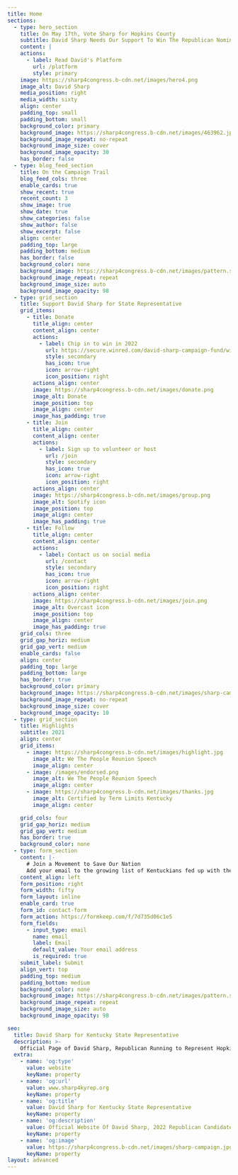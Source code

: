 ```yaml
---
title: Home
sections:
  - type: hero_section
    title: On May 17th, Vote Sharp for Hopkins County
    subtitle: David Sharp Needs Our Support To Win The Republican Nomination.
    content: |
    actions:
      - label: Read David's Platform
        url: /platform
        style: primary
    image: https://sharp4congress.b-cdn.net/images/hero4.png
    image_alt: David Sharp
    media_position: right
    media_width: sixty
    align: center
    padding_top: small
    padding_bottom: small
    background_color: primary
    background_image: https://sharp4congress.b-cdn.net/images/463962.jpg
    background_image_repeat: no-repeat
    background_image_size: cover
    background_image_opacity: 30
    has_border: false
  - type: blog_feed_section
    title: On the Campaign Trail
    blog_feed_cols: three
    enable_cards: true
    show_recent: true
    recent_count: 3
    show_image: true
    show_date: true
    show_categories: false
    show_author: false
    show_excerpt: false
    align: center
    padding_top: large
    padding_bottom: medium
    has_border: false
    background_color: none
    background_image: https://sharp4congress.b-cdn.net/images/pattern.svg
    background_image_repeat: repeat
    background_image_size: auto
    background_image_opacity: 98
  - type: grid_section
    title: Support David Sharp for State Representative
    grid_items:
      - title: Donate
        title_align: center
        content_align: center
        actions:
          - label: Chip in to win in 2022
            url: https://secure.winred.com/david-sharp-campaign-fund/win
            style: secondary
            has_icon: true
            icon: arrow-right
            icon_position: right
        actions_align: center
        image: https://sharp4congress.b-cdn.net/images/donate.png
        image_alt: Donate
        image_position: top
        image_align: center
        image_has_padding: true
      - title: Join
        title_align: center
        content_align: center
        actions:
          - label: Sign up to volunteer or host
            url: /join
            style: secondary
            has_icon: true
            icon: arrow-right
            icon_position: right
        actions_align: center
        image: https://sharp4congress.b-cdn.net/images/group.png
        image_alt: Spotify icon
        image_position: top
        image_align: center
        image_has_padding: true
      - title: Follow
        title_align: center
        content_align: center
        actions:
          - label: Contact us on social media
            url: /contact
            style: secondary
            has_icon: true
            icon: arrow-right
            icon_position: right
        actions_align: center
        image: https://sharp4congress.b-cdn.net/images/join.png
        image_alt: Overcast icon
        image_position: top
        image_align: center
        image_has_padding: true
    grid_cols: three
    grid_gap_horiz: medium
    grid_gap_vert: medium
    enable_cards: false
    align: center
    padding_top: large
    padding_bottom: large
    has_border: true
    background_color: primary
    background_image: https://sharp4congress.b-cdn.net/images/sharp-campaign.jpg
    background_image_repeat: no-repeat
    background_image_size: cover
    background_image_opacity: 10
  - type: grid_section
    title: Highlights
    subtitle: 2021
    align: center
    grid_items:
      - image: https://sharp4congress.b-cdn.net/images/highlight.jpg
        image_alt: We The People Reunion Speech
        image_align: center
      - image: /images/endorsed.png
        image_alt: We The People Reunion Speech
        image_align: center
      - image: https://sharp4congress.b-cdn.net/images/thanks.jpg
        image_alt: Certified by Term Limits Kentucky
        image_align: center

    grid_cols: four
    grid_gap_horiz: medium
    grid_gap_vert: medium
    has_border: true
    background_color: none
  - type: form_section
    content: |-
      # Join a Movement to Save Our Nation
      Add your email to the growing list of Kentuckians fed up with the status quo.
    content_align: left
    form_position: right
    form_width: fifty
    form_layout: inline
    enable_card: true
    form_id: contact-form
    form_action: https://formkeep.com/f/7d735d06c1e5
    form_fields:
      - input_type: email
        name: email
        label: Email
        default_value: Your email address
        is_required: true
    submit_label: Submit
    align_vert: top
    padding_top: medium
    padding_bottom: medium
    background_color: none
    background_image: https://sharp4congress.b-cdn.net/images/pattern.svg
    background_image_repeat: repeat
    background_image_size: auto
    background_image_opacity: 98

seo:
  title: David Sharp for Kentucky State Representative
  description: >-
    Official Page of David Sharp, Republican Running to Represent Hopkins County in Kentucky's House of Representatives.
  extra:
    - name: 'og:type'
      value: website
      keyName: property
    - name: 'og:url'
      value: www.sharp4kyrep.org
      keyName: property
    - name: 'og:title'
      value: David Sharp for Kentucky State Representative
      keyName: property
    - name: 'og:description'
      value: Official Website Of David Sharp, 2022 Republican Candidate Running For Kentucky State Representative.
      keyName: property
    - name: 'og:image'
      value: https://sharp4congress.b-cdn.net/images/sharp-campaign.jpg
      keyName: property
layout: advanced
---
```

